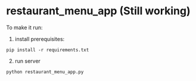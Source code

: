 # restaurant_menu_app (Still working)

To make it run:

1. install prerequisites:
```
pip install -r requirements.txt
```

2. run server
```
python restaurant_menu_app.py
```
